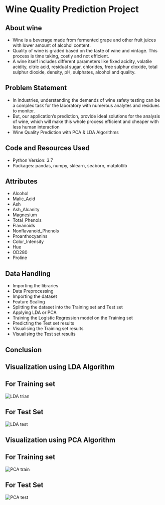 # Wine Quality Prediction Project

## About wine
* Wine is a beverage made from fermented grape and other fruit juices with lower amount of alcohol content. 
* Quality of wine is graded based on the taste of wine and vintage. This process is time taking, costly and not efficient. 
* A wine itself includes different parameters like fixed acidity, volatile acidity, citric acid, residual sugar, chlorides, free sulphur dioxide, total sulphur dioxide, density, pH, sulphates, alcohol and quality. 
## Problem Statement
* In industries, understanding the demands of wine safety testing can be a complex task for the laboratory with numerous analytes and residues to monitor.
* But, our application’s prediction, provide ideal solutions for the analysis of wine, which will make this whole process efficient and cheaper with less human interaction
* Wine Quality Prediction with PCA & LDA Algorithms

## Code and Resources Used

* Python Version: 3.7
* Packages: pandas, numpy, sklearn, seaborn, matplotlib

## Attributes

* Alcohol
* Malic_Acid
* Ash
* Ash_Alcanity
* Magnesium
* Total_Phenols
* Flavanoids
* Nonflavanoid_Phenols
* Proanthocyanins
* Color_Intensity
* Hue
* OD280
* Proline

## Data Handling

* Importing the libraries
* Data Preprocessing
* Importing the dataset
* Feature Scaling
* Splitting the dataset into the Training set and Test set
* Applying LDA or PCA
* Training the Logistic Regression model on the Training set
* Predicting the Test set results
* Visualising the Training set results
* Visualising the Test set results

## Conclusion

## Visualization using LDA Algorithm

## For Training set
![LDA trian](https://user-images.githubusercontent.com/35190179/92445647-44ec8980-f1d2-11ea-869b-f9f02c155bd5.png)
## For Test Set
![LDA test](https://user-images.githubusercontent.com/35190179/92445660-48801080-f1d2-11ea-82d0-c1538bf7b7d4.png)

## Visualization using PCA Algorithm

## For Training set
![PCA train](https://user-images.githubusercontent.com/35190179/92445669-4a49d400-f1d2-11ea-9595-9e123103731d.png)
## For Test Set
![PCA test](https://user-images.githubusercontent.com/35190179/92445672-4b7b0100-f1d2-11ea-9547-531b786c1402.png)

